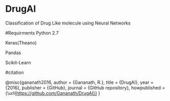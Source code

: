 # DrugAI
Classification of Drug Like molecule using Neural Networks

#Requirments
Python 2.7

Keras(Theano)

Pandas

Scikit-Learn

#citation

@misc{gananath2016,
  author = {Gananath, R.},
  title = {DrugAI},
  year = {2016},
  publisher = {GitHub},
  journal = {GitHub repository},
  howpublished = {\url{https://github.com/Gananath/DrugAI}}
}
